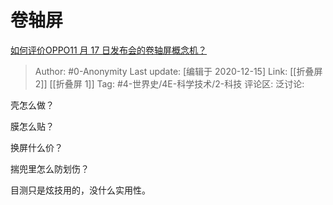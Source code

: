 # 卷轴屏
[如何评价OPPO11 月 17 日发布会的卷轴屏概念机？](https://www.zhihu.com/question/430691280/answer/1580707909)

> Author: #0-Anonymity
> Last update: [编辑于 2020-12-15]
> Link: [[折叠屏 2]] [[折叠屏 1]]
> Tag: #4-世界史/4E-科学技术/2-科技
> 评论区:
> 泛讨论:

壳怎么做？

膜怎么贴？

换屏什么价？

揣兜里怎么防划伤？

目测只是炫技用的，没什么实用性。

